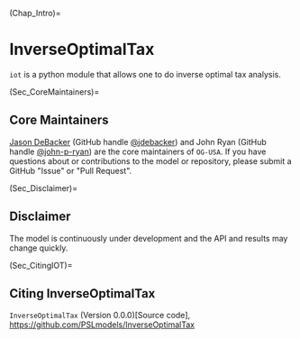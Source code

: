 (Chap_Intro)=
# InverseOptimalTax

`iot` is a python module that allows one to do inverse optimal tax analysis.


(Sec_CoreMaintainers)=
## Core Maintainers

[Jason DeBacker](https://www.jasondebacker.com/) (GitHub handle [@jdebacker](https://github.com/jdebacker)) and  John Ryan (GitHub handle [@john-p-ryan](https://github.com/john-p-ryan)) are the core maintainers of `OG-USA`. If you have questions about or contributions to the model or repository, please submit a GitHub "Issue" or "Pull Request".


(Sec_Disclaimer)=
## Disclaimer

The model is continuously under development and the API and results may change quickly.


(Sec_CitingIOT)=
## Citing InverseOptimalTax

`InverseOptimalTax` (Version 0.0.0)[Source code], https://github.com/PSLmodels/InverseOptimalTax

